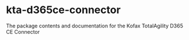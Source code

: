 # kta-d365ce-connector
The package contents and documentation for the Kofax TotalAgility D365 CE Connector

